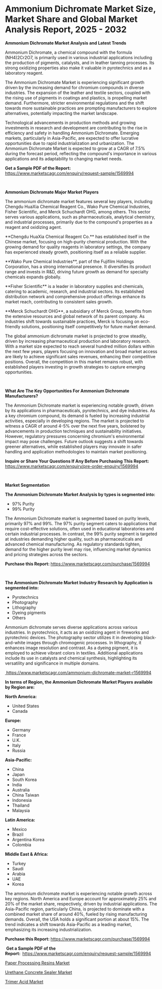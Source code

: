 <p><h1>Ammonium Dichromate Market Size, Market Share and Global Market Analysis Report, 2025 - 2032</h1></p><p><strong>Ammonium Dichromate Market Analysis and Latest Trends</strong></p>
<p><p>Ammonium Dichromate, a chemical compound with the formula (NH4)2Cr2O7, is primarily used in various industrial applications including the production of pigments, catalysts, and in leather tanning processes. Its strong oxidizing properties also make it valuable in pyrotechnics and as a laboratory reagent.</p><p>The Ammonium Dichromate Market is experiencing significant growth driven by the increasing demand for chromium compounds in diverse industries. The expansion of the leather and textile sectors, coupled with the rising use of pigments in coatings and plastics, is propelling market demand. Furthermore, stricter environmental regulations and the shift towards more sustainable practices are prompting manufacturers to explore alternatives, potentially impacting the market landscape.</p><p>Technological advancements in production methods and growing investments in research and development are contributing to the rise in efficiency and safety in handling Ammonium Dichromate. Emerging markets, particularly in Asia-Pacific, are expected to offer lucrative opportunities due to rapid industrialization and urbanization. The Ammonium Dichromate Market is expected to grow at a CAGR of 7.5% during the forecast period, reflecting the compound's importance in various applications and its adaptability to changing market needs.</p></p>
<p><strong>Get a Sample PDF of the Report:&nbsp;</strong> <a href="https://www.marketscagr.com/enquiry/request-sample/1569994?utm_campaign=2114&utm_medium=2&utm_source=Github&utm_content=ia&utm_term=25032025&utm_id=ammonium-dichromate">https://www.marketscagr.com/enquiry/request-sample/1569994</a></p>
<p>&nbsp;</p>
<p><strong>Ammonium Dichromate Major Market Players</strong></p>
<p><p>The ammonium dichromate market features several key players, including Chengdu HuaXia Chemical Reagent Co., Wako Pure Chemical Industries, Fisher Scientific, and Merck Schuchardt OHG, among others. This sector serves various applications, such as pharmaceuticals, analytical chemistry, and industrial processes, primarily due to the compound's properties as a reagent and oxidizing agent.</p><p>**Chengdu HuaXia Chemical Reagent Co.** has established itself in the Chinese market, focusing on high-purity chemical production. With the growing demand for quality reagents in laboratory settings, the company has experienced steady growth, positioning itself as a reliable supplier.</p><p>**Wako Pure Chemical Industries**, part of the Fujifilm Holdings Corporation, has a strong international presence. It diversifies its product range and invests in R&D, driving future growth as demand for specialty chemicals expands globally.</p><p>**Fisher Scientific** is a leader in laboratory supplies and chemicals, catering to academic, research, and industrial sectors. Its established distribution network and comprehensive product offerings enhance its market reach, contributing to consistent sales growth.</p><p>**Merck Schuchardt OHG**, a subsidiary of Merck Group, benefits from the extensive resources and global network of its parent company. As industries shift towards sustainable practices, Merck is focusing on eco-friendly solutions, positioning itself competitively for future market demand.</p><p>The global ammonium dichromate market is projected to grow steadily, driven by increasing pharmaceutical production and laboratory research. With a market size expected to reach several hundred million dollars within the next few years, players focusing on innovation and broad market access are likely to achieve significant sales revenues, enhancing their competitive positions. Overall, the competition in this market remains robust, with established players investing in growth strategies to capture emerging opportunities.</p></p>
<p>&nbsp;</p>
<p><strong>What Are The Key Opportunities For Ammonium Dichromate Manufacturers?</strong></p>
<p><p>The Ammonium Dichromate market is experiencing notable growth, driven by its applications in pharmaceuticals, pyrotechnics, and dye industries. As a key chromium compound, its demand is fueled by increasing industrial activities, especially in developing regions. The market is projected to witness a CAGR of around 4-5% over the next five years, bolstered by advancements in production techniques and sustainability initiatives. However, regulatory pressures concerning chromium's environmental impact may pose challenges. Future outlook suggests a shift towards greener alternatives, while established players may innovate in safer handling and application methodologies to maintain market positioning.</p></p>
<p><strong>Inquire or Share Your Questions If Any Before Purchasing This Report:</strong> <a href="https://www.marketscagr.com/enquiry/pre-order-enquiry/1569994?utm_campaign=2114&utm_medium=2&utm_source=Github&utm_content=ia&utm_term=25032025&utm_id=ammonium-dichromate">https://www.marketscagr.com/enquiry/pre-order-enquiry/1569994</a></p>
<p>&nbsp;</p>
<p><strong>Market Segmentation</strong></p>
<p><strong>The Ammonium Dichromate Market Analysis by types is segmented into:</strong></p>
<p><ul><li>97% Purity</li><li>99% Purity</li></ul></p>
<p><p>The Ammonium Dichromate market is segmented based on purity levels, primarily 97% and 99%. The 97% purity segment caters to applications that require cost-effective solutions, often used in educational laboratories and certain industrial processes. In contrast, the 99% purity segment is targeted at industries demanding higher quality, such as pharmaceuticals and advanced chemical manufacturing. As regulatory standards tighten, demand for the higher purity level may rise, influencing market dynamics and pricing strategies across the sectors.</p></p>
<p><strong>Purchase this Report:&nbsp;</strong><a href="https://www.marketscagr.com/purchase/1569994?utm_campaign=2114&utm_medium=2&utm_source=Github&utm_content=ia&utm_term=25032025&utm_id=ammonium-dichromate">https://www.marketscagr.com/purchase/1569994</a></p>
<p>&nbsp;</p>
<p><strong>The Ammonium Dichromate Market Industry Research by Application is segmented into:</strong></p>
<p><ul><li>Pyrotechnics</li><li>Photography</li><li>Lithography</li><li>Dyeing pigments</li><li>Others</li></ul></p>
<p><p>Ammonium dichromate serves diverse applications across various industries. In pyrotechnics, it acts as an oxidizing agent in fireworks and pyrotechnic devices. The photography sector utilizes it in developing black-and-white images through chromogenic processes. In lithography, it enhances image resolution and contrast. As a dyeing pigment, it is employed to achieve vibrant colors in textiles. Additional applications include its use in catalysts and chemical synthesis, highlighting its versatility and significance in multiple domains.</p></p>
<p><a href="https://www.marketscagr.com/ammonium-dichromate-market-r1569994?utm_campaign=2114&utm_medium=2&utm_source=Github&utm_content=ia&utm_term=25032025&utm_id=ammonium-dichromate">&nbsp;https://www.marketscagr.com/ammonium-dichromate-market-r1569994</a></p>
<p><strong>In terms of Region, the Ammonium Dichromate Market Players available by Region are:</strong></p>
<p>
    <p> <strong> North America: </strong>
        <ul>
            <li>United States</li>
            <li>Canada</li>
        </ul>
        </p> 
    <p> <strong> Europe: </strong>
        <ul>
            <li>Germany</li>
            <li>France</li>
            <li>U.K.</li>
            <li>Italy</li>
            <li>Russia</li>
        </ul>
        </p> 
    <p> <strong> Asia-Pacific: </strong>
        <ul>
            <li>China</li>
            <li>Japan</li>
            <li>South Korea</li>
            <li>India</li>
            <li>Australia</li>
            <li>China Taiwan</li>
            <li>Indonesia</li>
            <li>Thailand</li>
            <li>Malaysia</li>
        </ul>
        </p> 
    <p> <strong> Latin America: </strong>
        <ul>
            <li>Mexico</li>
            <li>Brazil</li>
            <li>Argentina Korea</li>
            <li>Colombia</li>
        </ul>
        </p> 
    <p> <strong> Middle East & Africa: </strong>
        <ul>
            <li>Turkey</li>
            <li>Saudi</li>
            <li>Arabia</li>
            <li>UAE</li>
            <li>Korea</li>
        </ul>
    </p>
    </p>
<p><p>The ammonium dichromate market is experiencing notable growth across key regions. North America and Europe account for approximately 25% and 20% of the market share, respectively, driven by industrial applications. The Asia-Pacific region, particularly China, is projected to dominate with a combined market share of around 40%, fueled by rising manufacturing demands. Overall, the USA holds a significant portion at about 15%. The trend indicates a shift towards Asia-Pacific as a leading market, emphasizing its increasing industrialization.</p></p>
<p><strong>Purchase this Report: </strong><a href="https://www.marketscagr.com/purchase/1569994?utm_campaign=2114&utm_medium=2&utm_source=Github&utm_content=ia&utm_term=25032025&utm_id=ammonium-dichromate">https://www.marketscagr.com/purchase/1569994</a></p>
<p>&nbsp;<strong>Get a Sample PDF of the Report:&nbsp;&nbsp;</strong><a href="https://www.marketscagr.com/enquiry/request-sample/1569994?utm_campaign=2114&utm_medium=2&utm_source=Github&utm_content=ia&utm_term=25032025&utm_id=ammonium-dichromate">https://www.marketscagr.com/enquiry/request-sample/1569994</a></p>
<p><strong></strong></p>
<p><p><a href="https://github.com/tamvrosiya/Market-Research-Report-List-6/blob/main/paper-processing-resins-market.md?utm_campaign=2114&utm_medium=2&utm_source=Github&utm_content=ia&utm_term=25032025&utm_id=ammonium-dichromate">Paper Processing Resins Market</a></p><p><a href="https://github.com/pizolina/Market-Research-Report-List-7/blob/main/urethane-concrete-sealer-market.md?utm_campaign=2114&utm_medium=2&utm_source=Github&utm_content=ia&utm_term=25032025&utm_id=ammonium-dichromate">Urethane Concrete Sealer Market</a></p><p><a href="https://github.com/sionepeppess/Market-Research-Report-List-1/blob/main/trimer-acid-market.md?utm_campaign=2114&utm_medium=2&utm_source=Github&utm_content=ia&utm_term=25032025&utm_id=ammonium-dichromate">Trimer Acid Market</a></p></p>